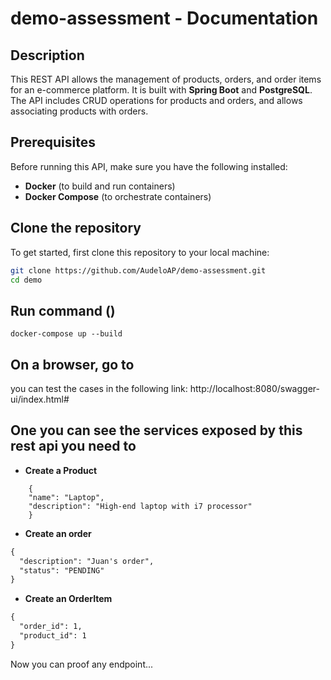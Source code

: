 # demo-assessment - Documentation

## Description

This REST API allows the management of products, orders, and order items for an e-commerce platform. It is built with **Spring Boot** and **PostgreSQL**. The API includes CRUD operations for products and orders, and allows associating products with orders.

## Prerequisites

Before running this API, make sure you have the following installed:

- **Docker** (to build and run containers)
- **Docker Compose** (to orchestrate containers)

## Clone the repository

To get started, first clone this repository to your local machine:

```bash
git clone https://github.com/AudeloAP/demo-assessment.git
cd demo
```

## Run command ()
    docker-compose up --build

## On a browser, go to
you can test the cases in the following link: 
    http://localhost:8080/swagger-ui/index.html#

## One you can see the services exposed by this rest api you need to
- **Create a Product** 
```
    {
    "name": "Laptop",
    "description": "High-end laptop with i7 processor"
    }
 ```
- **Create an order**
```dtd
{
  "description": "Juan's order",
  "status": "PENDING"
}
```
- **Create an OrderItem**
```dtd
{
  "order_id": 1,
  "product_id": 1
}
```

Now you can proof any endpoint...